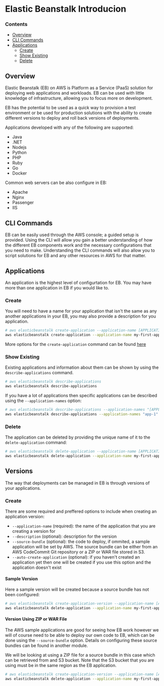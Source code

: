 <!--PROPS
{
    "prerequisites": [
        "aws/introduction"
    ]
}
-->
# Elastic Beanstalk Introducion
<!--TOC_START-->
### Contents
- [Overview](#overview)
- [CLI Commands](#cli-commands)
- [Applications](#applications)
	- [Create](#create)
	- [Show Existing](#show-existing)
	- [Delete](#delete)

<!--TOC_END-->
## Overview
Elastic Beanstalk (EB) on AWS is Platform as a Service (PaaS) solution for deploying web applications and workloads.
EB can be used with little knowledge of infrastructure, allowing you to focus more on development.

EB has the potential to be used as a quick way to provision a test environment or be used for production solutions with the ability to create different versions to deploy and roll back versions of deployments.

Applications developed with any of the following are supported:
- Java
- .NET
- Nodejs
- Python
- PHP
- Ruby
- Go
- Docker

Common web servers can be also configure in EB:
- Apache
- Nginx
- Passenger
- IIS

## CLI Commands
EB can be easily used through the AWS console; a guided setup is provided.
Using the CLI will allow you gain a better understanding of how the different EB components work and the necessary configurations that you need to make.
Understanding the CLI commands will also allow you to script solutions for EB and any other resources in AWS for that matter.

## Applications
An application is the highest level of configurtation for EB.
You may have more than one application in EB if you would like to.
### Create
You will need to have a name for your application that isn't the same as any another applications in your EB, you may also provide a description for you application.

```bash
# aws elasticbeanstalk create-application --application-name [APPLICATION_NAME] --description "[DESCRIPTION]"
aws elasticbeanstalk create-application --application-name my-first-application --description "My first EB Application"
```

More options for the `create-application` command can be found [here](https://docs.aws.amazon.com/cli/latest/reference/elasticbeanstalk/create-application.html)

### Show Existing
Existing applications and information about them can be shown by using the `describe-applications` command.
```bash
# aws elasticbeanstalk describe-applications
aws elasticbeanstalk describe-applications
```
If you have a lot of applications then specific applications can be described using the `--application-names` option:
```bash
# aws elasticbeanstalk describe-applications --application-names "[APPLICATION_NAME]" "[APPLICATION_NAME]"
aws elasticbeanstalk describe-applications --application-names "app-1" "app-2"
```

### Delete
The application can be deleted by providing the unique name of it to the `delete-application` command:
```bash
# aws elasticbeanstalk delete-application --application-name [APPLICATION_NAME]
aws elasticbeanstalk delete-application --application-name my-first-application
```

## Versions
The way that deployments can be managed in EB is through versions of your applications.
### Create
There are some required and preffered options to include when creating an application version:
- `--application-name` (required): the name of the application that you are creating a version for
- `--description` (optional): description for the version
- `--source-bundle` (optional): the code to deploy, if ommited, a sample application will be set by AWS. The source bundle can be either from an AWS CodeCommit Git repository or a ZIP or WAR file stored in S3. 
- `--auto-create-application` (optional): if you haven't created an application yet then one will be created if you use this option and the application doesn't exist
#### Sample Version
Here a sample version will be created because a source bundle has not been configured:
```bash
# aws elasticbeanstalk create-application-version --application-name [APPLICATION_NAME] --version-label [VERSION_LABEL]
aws elasticbeanstalk delete-application --application-name my-first-application --version-label v1
```
#### Version Using ZIP or WAR File
The AWS sample applications are good for seeing how EB work however we will of course need to be able to deploy our own code to EB, which can be done using the `--source-bundle` option.
Details on configuring these source bundles can be found in another module.

We will be looking at using a ZIP file for a source bundle in this case which can be retrieved from and S3 bucket.
Note that the S3 bucket that you are using must be in the same region as the EB application.
```bash
# aws elasticbeanstalk create-application-version --application-name [APPLICATION_NAME] --version-label [VERSION_LABEL] --source-bundle S3Bucket="[BUCKET_NAME]",S3Key="[S3_KEY]"
aws elasticbeanstalk delete-application --application-name my-first-application --version-label v1 --source-bundle S3Bucket="my-bucket",S3Key="my-app-v1.zip"
```
